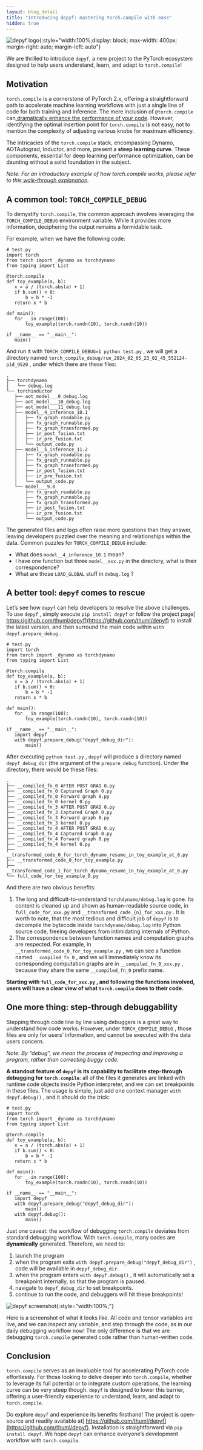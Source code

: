 ```yaml
---
layout: blog_detail
title: "Introducing depyf: mastering torch.compile with ease"
hidden: true
---
```


![depyf logo](/assets/images/depyf.png){:style="width:100%;display: block; max-width: 400px; margin-right: auto; margin-left: auto"}


We are thrilled to introduce `depyf`, a new project to the PyTorch ecosystem designed to help users understand, learn, and adapt to `torch.compile`!


## Motivation

`torch.compile` is a cornerstone of PyTorch 2.x, offering a straightforward path to accelerate machine learning workflows with just a single line of code for both training and inference. The mere inclusion of `@torch.compile` can[ dramatically enhance the performance of your code](https://pytorch.org/get-started/pytorch-2.0/). However, identifying the optimal insertion point for `torch.compile` is not easy, not to mention the complexity of adjusting various knobs for maximum efficiency.

The intricacies of the `torch.compile` stack, encompassing Dynamo, AOTAutograd, Inductor, and more, present a **steep learning curve**. These components, essential for deep learning performance optimization, can be daunting without a solid foundation in the subject. 


_Note: For an introductory example of how torch.compile works, please refer to this[ walk-through explanation](https://depyf.readthedocs.io/en/latest/walk_through.html)._


## A common tool: `TORCH_COMPILE_DEBUG`

To demystify `torch.compile`, the common approach involves leveraging the `TORCH_COMPILE_DEBUG` environment variable. While it provides more information, deciphering the output remains a formidable task. 

For example, when we have the following code:


```
# test.py
import torch
from torch import _dynamo as torchdynamo
from typing import List

@torch.compile
def toy_example(a, b):
   x = a / (torch.abs(a) + 1)
   if b.sum() < 0:
       b = b * -1
   return x * b

def main():
   for _ in range(100):
       toy_example(torch.randn(10), torch.randn(10))

if __name__ == "__main__":
   main()
```


And run it with `TORCH_COMPILE_DEBUG=1 python test.py` , we will get a directory named `torch_compile_debug/run_2024_02_05_23_02_45_552124-pid_9520` , under which there are these files:


```
.
├── torchdynamo
│   └── debug.log
└── torchinductor
   ├── aot_model___0_debug.log
   ├── aot_model___10_debug.log
   ├── aot_model___11_debug.log
   ├── model__4_inference_10.1
   │   ├── fx_graph_readable.py
   │   ├── fx_graph_runnable.py
   │   ├── fx_graph_transformed.py
   │   ├── ir_post_fusion.txt
   │   ├── ir_pre_fusion.txt
   │   └── output_code.py
   ├── model__5_inference_11.2
   │   ├── fx_graph_readable.py
   │   ├── fx_graph_runnable.py
   │   ├── fx_graph_transformed.py
   │   ├── ir_post_fusion.txt
   │   ├── ir_pre_fusion.txt
   │   └── output_code.py
   └── model___9.0
       ├── fx_graph_readable.py
       ├── fx_graph_runnable.py
       ├── fx_graph_transformed.py
       ├── ir_post_fusion.txt
       ├── ir_pre_fusion.txt
       └── output_code.py
```


The generated files and logs often raise more questions than they answer, leaving developers puzzled over the meaning and relationships within the data. Common puzzles for `TORCH_COMPILE_DEBUG` include:



* What does `model__4_inference_10.1` mean? 
* I have one function but three `model__xxx.py` in the directory, what is their correspondence? 
* What are those `LOAD_GLOBAL` stuff in `debug.log` ?


## A better tool: `depyf` comes to rescue

Let’s see how `depyf` can help developers to resolve the above challenges. To use `depyf` , simply execute `pip install depyf` or follow the project page[ https://github.com/thuml/depyf](https://github.com/thuml/depyf) to install the latest version, and then surround the main code within `with depyf.prepare_debug` .


```
# test.py
import torch
from torch import _dynamo as torchdynamo
from typing import List

@torch.compile
def toy_example(a, b):
   x = a / (torch.abs(a) + 1)
   if b.sum() < 0:
       b = b * -1
   return x * b

def main():
   for _ in range(100):
       toy_example(torch.randn(10), torch.randn(10))

if __name__ == "__main__":
   import depyf
   with depyf.prepare_debug("depyf_debug_dir"):
       main()
```


After executing `python test.py` , `depyf` will produce a directory named `depyf_debug_dir` (the argument of the `prepare_debug` function). Under the directory, there would be these files:


```
.
├── __compiled_fn_0 AFTER POST GRAD 0.py
├── __compiled_fn_0 Captured Graph 0.py
├── __compiled_fn_0 Forward graph 0.py
├── __compiled_fn_0 kernel 0.py
├── __compiled_fn_3 AFTER POST GRAD 0.py
├── __compiled_fn_3 Captured Graph 0.py
├── __compiled_fn_3 Forward graph 0.py
├── __compiled_fn_3 kernel 0.py
├── __compiled_fn_4 AFTER POST GRAD 0.py
├── __compiled_fn_4 Captured Graph 0.py
├── __compiled_fn_4 Forward graph 0.py
├── __compiled_fn_4 kernel 0.py
├── __transformed_code_0_for_torch_dynamo_resume_in_toy_example_at_8.py
├── __transformed_code_0_for_toy_example.py
├── __transformed_code_1_for_torch_dynamo_resume_in_toy_example_at_8.py
└── full_code_for_toy_example_0.py
```


And there are two obvious benefits:



1. The long and difficult-to-understand `torchdynamo/debug.log` is gone. Its content is cleaned up and shown as human-readable source code, in `full_code_for_xxx.py` and `__transformed_code_{n}_for_xxx.py` . It is worth to note, that the most tedious and difficult job of `depyf` is to decompile the bytecode inside `torchdynamo/debug.log` into Python source code, freeing developers from intimidating internals of Python.
2. The correspondence between function names and computation graphs are respected. For example, in `__transformed_code_0_for_toy_example.py` , we can see a function named `__compiled_fn_0` , and we will immediately know its corresponding computation graphs are in `__compiled_fn_0_xxx.py` , because they share the same `__compiled_fn_0` prefix name.

<strong>Starting with <code>full_code_for_xxx.py</code> , and following the functions involved, users will have a clear view of what <code>torch.compile</code> does to their code.</strong>


## One more thing: step-through debuggability

Stepping through code line by line using debuggers is a great way to understand how code works. However, under `TORCH_COMPILE_DEBUG` , those files are only for users’ information, and cannot be executed with the data users concern.


_Note: By “debug”, we mean the process of inspecting and improving a program, rather than correcting buggy code._

<strong>A standout feature of <code>depyf</code> is its capability to facilitate step-through debugging for <code>torch.compile</code></strong>: all of the files it generates are linked with runtime code objects inside Python interpreter, and we can set breakpoints in these files. The usage is simple, just add one context manager <code>with depyf.debug()</code> , and it should do the trick:


```
# test.py
import torch
from torch import _dynamo as torchdynamo
from typing import List

@torch.compile
def toy_example(a, b):
   x = a / (torch.abs(a) + 1)
   if b.sum() < 0:
       b = b * -1
   return x * b

def main():
   for _ in range(100):
       toy_example(torch.randn(10), torch.randn(10))

if __name__ == "__main__":
   import depyf
   with depyf.prepare_debug("depyf_debug_dir"):
       main()
   with depyf.debug():
       main()
```


Just one caveat: the workflow of debugging `torch.compile` deviates from standard debugging workflow. With `torch.compile`, many codes are **dynamically** generated. Therefore, we need to:



1. launch the program
2. when the program exits `with depyf.prepare_debug("depyf_debug_dir")` , code will be available in `depyf_debug_dir`.
3. when the program enters `with depyf.debug()` , it will automatically set a breakpoint internally, so that the program is paused.
4. navigate to `depyf_debug_dir` to set breakpoints.
5. continue to run the code, and debuggers will hit these breakpoints!


![depyf screenshot](/assets/images/depyf-screenshot.png){:style="width:100%;"}


Here is a screenshot of what it looks like. All code and tensor variables are live, and we can inspect any variable, and step through the code, as in our daily debugging workflow now! The only difference is that we are debugging `torch.compile` generated code rather than human-written code.


## Conclusion

`torch.compile` serves as an invaluable tool for accelerating PyTorch code effortlessly. For those looking to delve deeper into `torch.compile`, whether to leverage its full potential or to integrate custom operations, the learning curve can be very steep though. `depyf` is designed to lower this barrier, offering a user-friendly experience to understand, learn, and adapt to `torch.compile`.

Do explore `depyf` and experience its benefits firsthand! The project is open-source and readily available at[ https://github.com/thuml/depyf](https://github.com/thuml/depyf). Installation is straightforward via `pip install depyf`. We hope `depyf` can enhance everyone’s development workflow with `torch.compile`.
